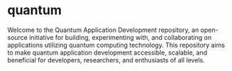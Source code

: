 # quantum
Welcome to the Quantum Application Development repository, an open-source initiative for building, experimenting with, and collaborating on applications utilizing quantum computing technology. This repository aims to make quantum application development accessible, scalable, and beneficial for developers, researchers, and enthusiasts of all levels.
